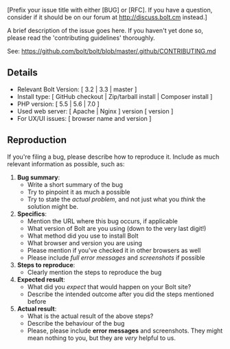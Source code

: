 ​​[Prefix your issue title with either [BUG] or [RFC]. If you have a question, consider if it should be on our forum at http://discuss.bolt.cm instead.]

A brief description of the issue goes here. If you haven't yet done so, please
read the 'contributing guidelines' thoroughly. 

See: https://github.com/bolt/bolt/blob/master/.github/CONTRIBUTING.md


Details
-------

 - Relevant Bolt Version: [ 3.2 | 3.3 | master ]
 - Install type: [ GitHub checkout | Zip/tarball install | Composer install ]
 - PHP version: [ 5.5 | 5.6 | 7.0 ]
 - Used web server: [ Apache | Nginx ] version [ version ]
 - For UX/UI issues: [ browser name and version ]


Reproduction
------------

If you're filing a bug, please describe how to reproduce it. Include as much
relevant information as possible, such as:
​
 1. **Bug summary**: 
    * Write a short summary of the bug​​
    * Try to pinpoint it as muc​​h a possible
    * Try to state the _actual problem_, and not just what you _think_ the 
      solution might be.
 2. **Specifics**:
    * Mention the URL where this bug occurs, if applicable
    * What version of Bolt are you using (down to the very last digit!)
    * What method did you use to install Bolt
    * What browser and version you are using
    * Please mention if you've checked it in other browsers as well 
    * Please include *full error messages* and *screenshots* if possible
 3. **Steps to reproduce**:
    * Clearly mention the steps to reproduce the bug
 4. **Expected result**: 
    * What did you _expect_ that would happen on your Bolt site?
    * Describe the intended outcome after you did the steps mentioned before
 5. **Actual result**: 
    * What is the actual result of the above steps? 
    * Describe the behaviour of the bug 
    * Please, please include **error messages** and screenshots. They might mean 
      nothing to you, but they are _very_ helpful to us.
